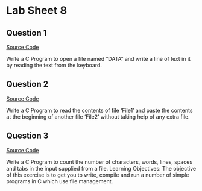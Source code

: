 # Lab Sheet 8

## Question 1

[Source Code](./q1.c)

Write a C Program to open a file named “DATA” and write a line of text in it by reading the text from the keyboard.


## Question 2

[Source Code](./q2.c)

Write a C Program to read the contents of file ‘File1’ and paste the contents at the beginning of another file ‘File2’ without taking help of any extra file.


## Question 3

[Source Code](./q3.c)

Write a C Program to count the number of characters, words, lines, spaces and tabs in the input supplied from a file.
Learning Objectives: The objective of this exercise is to get you to write, compile and run a number of simple programs in C which use file management.  
